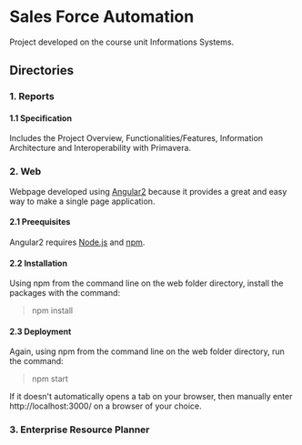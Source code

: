 # Sales Force Automation
Project developed on the course unit Informations Systems.

## Directories
### 1. Reports
#### 1.1 Specification
Includes the Project Overview, Functionalities/Features, Information Architecture and Interoperability with Primavera.
### 2. Web
Webpage developed using [Angular2](https://angular.io/) because it provides a great and easy way to make a single page application.
#### 2.1 Preequisites
Angular2 requires [Node.js](https://nodejs.org/en/) and [npm](https://www.npmjs.com/).
#### 2.2 Installation
Using npm from the command line on the web folder directory, install the packages with the command:
> npm install

#### 2.3 Deployment
Again, using npm from the command line on the web folder directory, run the command:
> npm start

If it doesn't automatically opens a tab on your browser, then manually enter http://localhost:3000/ on a browser of your choice.

### 3. Enterprise Resource Planner
